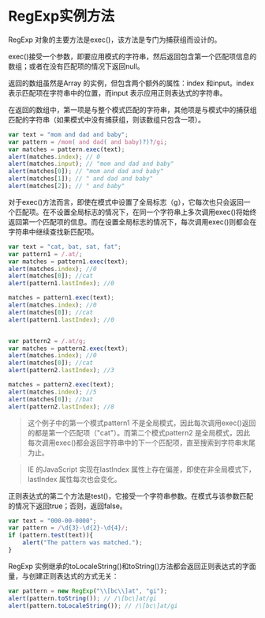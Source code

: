 # RegExp实例方法

RegExp 对象的主要方法是exec()，该方法是专门为捕获组而设计的。

exec()接受一个参数，即要应用模式的字符串，然后返回包含第一个匹配项信息的数组；或者在没有匹配项的情况下返回null。

返回的数组虽然是Array 的实例，但包含两个额外的属性：index 和input。index 表示匹配项在字符串中的位置，而input 表示应用正则表达式的字符串。

在返回的数组中，第一项是与整个模式匹配的字符串，其他项是与模式中的捕获组匹配的字符串（如果模式中没有捕获组，则该数组只包含一项）。

```javascript
var text = "mom and dad and baby";
var pattern = /mom( and dad( and baby)?)?/gi;
var matches = pattern.exec(text);
alert(matches.index); // 0
alert(matches.input); // "mom and dad and baby"
alert(matches[0]); // "mom and dad and baby"
alert(matches[1]); // " and dad and baby"
alert(matches[2]); // " and baby"
```

对于exec()方法而言，即使在模式中设置了全局标志（g），它每次也只会返回一个匹配项。在不设置全局标志的情况下，在同一个字符串上多次调用exec()将始终返回第一个匹配项的信息。而在设置全局标志的情况下，每次调用exec()则都会在字符串中继续查找新匹配项。

```javascript
var text = "cat, bat, sat, fat";
var pattern1 = /.at/;
var matches = pattern1.exec(text);
alert(matches.index); //0
alert(matches[0]); //cat
alert(pattern1.lastIndex); //0

matches = pattern1.exec(text);
alert(matches.index); //0
alert(matches[0]); //cat
alert(pattern1.lastIndex); //0


var pattern2 = /.at/g;
var matches = pattern2.exec(text);
alert(matches.index); //0
alert(matches[0]); //cat
alert(pattern2.lastIndex); //3

matches = pattern2.exec(text);
alert(matches.index); //5
alert(matches[0]); //bat
alert(pattern2.lastIndex); //8
```

> 这个例子中的第一个模式pattern1 不是全局模式，因此每次调用exec()返回的都是第一个匹配项（"cat"）。而第二个模式pattern2 是全局模式，因此每次调用exec()都会返回字符串中的下一个匹配项，直至搜索到字符串末尾为止。

> IE 的JavaScript 实现在lastIndex 属性上存在偏差，即使在非全局模式下，lastIndex 属性每次也会变化。

正则表达式的第二个方法是test()，它接受一个字符串参数。在模式与该参数匹配的情况下返回true；否则，返回false。

```javascript
var text = "000-00-0000";
var pattern = /\d{3}-\d{2}-\d{4}/;
if (pattern.test(text)){
	alert("The pattern was matched.");
}
```

RegExp 实例继承的toLocaleString()和toString()方法都会返回正则表达式的字面量，与创建正则表达式的方式无关：

```javascript
var pattern = new RegExp("\\[bc\\]at", "gi");
alert(pattern.toString()); // /\[bc\]at/gi
alert(pattern.toLocaleString()); // /\[bc\]at/gi
```

